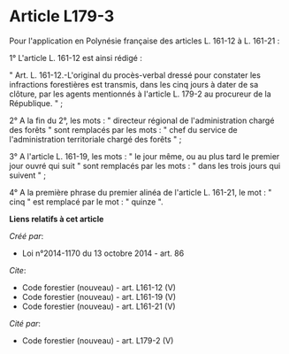# Article L179-3

Pour l'application en Polynésie française des articles L. 161-12 à L. 161-21 : 

1° L'article L. 161-12 est ainsi rédigé : 

" Art. L. 161-12.-L'original du procès-verbal dressé pour constater les infractions forestières est transmis, dans les cinq
jours à dater de sa clôture, par les agents mentionnés à l'article L. 179-2 au procureur de la République. " ; 

2° A la fin du 2°, les mots : " directeur régional de l'administration chargé des forêts " sont remplacés par les mots : "
chef du service de l'administration territoriale chargé des forêts " ; 

3° A l'article L. 161-19, les mots : " le jour même, ou au plus tard le premier jour ouvré qui suit " sont remplacés par les
mots : " dans les trois jours qui suivent " ; 

4° A la première phrase du premier alinéa de l'article L. 161-21, le mot : " cinq " est remplacé par le mot : " quinze ".

**Liens relatifs à cet article**

_Créé par_:

  - Loi n°2014-1170 du 13 octobre 2014 - art. 86

_Cite_:

  - Code forestier (nouveau) - art. L161-12 (V)
  - Code forestier (nouveau) - art. L161-19 (V)
  - Code forestier (nouveau) - art. L161-21 (V)

_Cité par_:

  - Code forestier (nouveau) - art. L179-2 (V)
